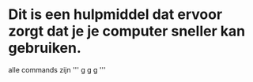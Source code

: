# Dit is een hulpmiddel dat ervoor zorgt dat je je computer sneller kan gebruiken.
alle commands zijn
'''
g
g
g
'''
